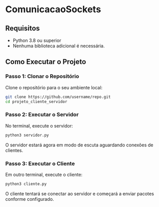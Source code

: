 # ComunicacaoSockets

## Requisitos

- Python 3.8 ou superior
- Nenhuma biblioteca adicional é necessária.

## Como Executar o Projeto

### Passo 1: Clonar o Repositório

Clone o repositório para o seu ambiente local:

```bash
git clone https://github.com/username/repo.git
cd projeto_cliente_servidor
```

### Passo 2: Executar o Servidor

No terminal, execute o servidor:

```bash
python3 servidor.py
```

O servidor estará agora em modo de escuta aguardando conexões de clientes.

### Passo 3: Executar o Cliente

Em outro terminal, execute o cliente:

```bash
python3 cliente.py
```

O cliente tentará se conectar ao servidor e começará a enviar pacotes conforme configurado.
